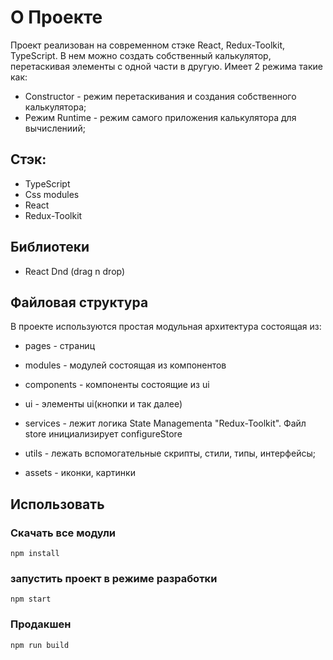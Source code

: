 # О Проекте
Проект реализован на современном стэке React, Redux-Toolkit, TypeScript. В нем можно создать собственный калькулятор, перетаскивая элементы с одной части в другую. Имеет 2 режима такие как:
 
- Constructor - режим перетаскивания и создания собственного калькулятора;
- Режим Runtime - режим самого приложения калькулятора для вычислениий;

## Стэк: 
- TypeScript
- Css modules
- React 
- Redux-Toolkit

## Библиотеки
- React Dnd (drag n drop)

## Файловая структура
В проекте используются простая модульная архитектура состоящая из: 
 - pages - страниц
 - modules - модулей состоящая из компонентов
 - components - компоненты состоящие из ui
 - ui - элементы ui(кнопки и так далее)
 
 - services - лежит логика State Managementа "Redux-Toolkit". Файл store инициализирует configureStore
 - utils - лежать вспомогательные скрипты, стили, типы, интерфейсы;
 - assets - иконки, картинки
 
 ## Использовать
 ### Скачать все модули
 ```
 npm install
 ```
 ### запустить проект в режиме разработки
 ```
 npm start
 ```
 ### Продакшен
 ```
 npm run build
 ```
 
 
 
